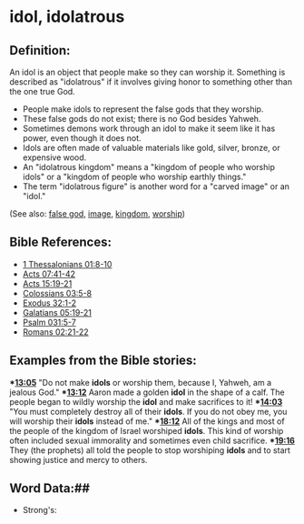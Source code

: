 # idol, idolatrous #

## Definition: ##

An idol is an object that people make so they can worship it. Something is described as "idolatrous" if it involves giving honor to something other than the one true God.

* People make idols to represent the false gods that they worship.
* These false gods do not exist; there is no God besides Yahweh.
* Sometimes demons work through an idol to make it seem like it has power, even though it does not.
* Idols are often made of valuable materials like gold, silver, bronze, or expensive wood.
* An "idolatrous kingdom" means a "kingdom of people who worship idols" or a "kingdom of people who worship earthly things."
* The term "idolatrous figure" is another word for a "carved image" or an "idol."

(See also: [false god](../kt/falsegod.md), [image](../other/image.md), [kingdom](../other/kingdom.md), [worship](../kt/worship.md))

## Bible References: ##

* [1 Thessalonians 01:8-10](rc://en/tn/help/1th/01/08)
* [Acts 07:41-42](rc://en/tn/help/act/07/41)
* [Acts 15:19-21](rc://en/tn/help/act/15/19)
* [Colossians 03:5-8](rc://en/tn/help/col/03/05)
* [Exodus 32:1-2](rc://en/tn/help/exo/32/01)
* [Galatians 05:19-21](rc://en/tn/help/gal/05/19)
* [Psalm 031:5-7](rc://en/tn/help/psa/031/005)
* [Romans 02:21-22](rc://en/tn/help/rom/02/21)

## Examples from the Bible stories: ##

  __*[13:05](rc://en/tn/help/obs/13/05)__ "Do not make __idols__ or worship them, because I, Yahweh, am a jealous God."
  __*[13:12](rc://en/tn/help/obs/13/12)__ Aaron made a golden __idol__ in the shape of a calf. The people began to wildly worship the __idol__ and make sacrifices to it!
  __*[14:03](rc://en/tn/help/obs/14/03)__ "You must completely destroy all of their __idols__. If you do not obey me, you will worship their __idols__ instead of me."
  __*[18:12](rc://en/tn/help/obs/18/12)__ All of the kings and most of the people of the kingdom of Israel worshiped __idols__. This kind of worship often included sexual immorality and sometimes even child sacrifice.
  __*[19:16](rc://en/tn/help/obs/19/16)__ They (the prophets) all told the people to stop worshiping __idols__ and to start showing justice and mercy to others.

## Word Data:##

* Strong's: 

